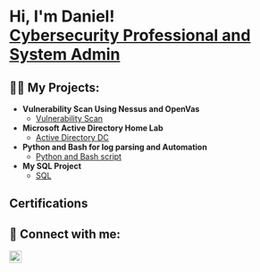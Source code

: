 <h1>Hi, I'm Daniel! <br/><a href="https://www.linkedin.com/in/daniel-zhiyi-deng-65a0052b3/)">Cybersecurity Professional and System Admin</a>

<h2>👨‍💻 My Projects:</h2>

- <b>Vulnerability Scan Using Nessus and OpenVas</b>
  - [Vulnerability Scan](https://github.com/Danieldzy/OpenVas-Nessus)
- <b>Microsoft Active Directory Home Lab</b>
  - [Active Directory DC](https://github.com/Danieldzy/Windows-Server-Active-Directory-management)
- <b>Python and Bash for log parsing and Automation</b>
  - [Python and Bash script](https://github.com/Danieldzy/Python-parse-log-and-Bash-automation)
- <b>My SQL Project</b>
  - [SQL](https://github.com/Danieldzy/DanielProject)
<h2>Certifications</h2>

<h2> 🤳 Connect with me:</h2>

<a href="https://www.linkedin.com/in/daniel-zhiyi-deng-65a0052b3/" target="_blank" rel="noopener noreferrer">
  <img alt="DanielDeng | LinkedIn" width="22px" src="https://cdn.jsdelivr.net/npm/simple-icons@v3/icons/linkedin.svg" />
</a>
